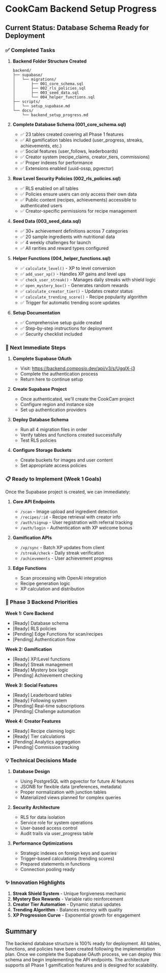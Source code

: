 # CookCam Backend Setup Progress

## Current Status: Database Schema Ready for Deployment

### ✅ Completed Tasks

1. **Backend Folder Structure Created**
   ```
   backend/
   ├── supabase/
   │   └── migrations/
   │       ├── 001_core_schema.sql
   │       ├── 002_rls_policies.sql
   │       ├── 003_seed_data.sql
   │       └── 004_helper_functions.sql
   ├── scripts/
   │   └── setup_supabase.md
   └── docs/
       └── backend_setup_progress.md
   ```

2. **Complete Database Schema (001_core_schema.sql)**
   - ✅ 23 tables created covering all Phase 1 features
   - ✅ All gamification tables included (user_progress, streaks, achievements, etc.)
   - ✅ Social features (user_follows, leaderboards)
   - ✅ Creator system (recipe_claims, creator_tiers, commissions)
   - ✅ Proper indexes for performance
   - ✅ Extensions enabled (uuid-ossp, pgvector)

3. **Row Level Security Policies (002_rls_policies.sql)**
   - ✅ RLS enabled on all tables
   - ✅ Policies ensure users can only access their own data
   - ✅ Public content (recipes, achievements) accessible to authenticated users
   - ✅ Creator-specific permissions for recipe management

4. **Seed Data (003_seed_data.sql)**
   - ✅ 30+ achievement definitions across 7 categories
   - ✅ 20 sample ingredients with nutritional data
   - ✅ 4 weekly challenges for launch
   - ✅ All rarities and reward types configured

5. **Helper Functions (004_helper_functions.sql)**
   - ✅ `calculate_level()` - XP to level conversion
   - ✅ `add_user_xp()` - Handles XP gains and level ups
   - ✅ `check_user_streak()` - Manages daily streaks with shield logic
   - ✅ `open_mystery_box()` - Generates random rewards
   - ✅ `calculate_creator_tier()` - Updates creator status
   - ✅ `calculate_trending_score()` - Recipe popularity algorithm
   - ✅ Trigger for automatic trending score updates

6. **Setup Documentation**
   - ✅ Comprehensive setup guide created
   - ✅ Step-by-step instructions for deployment
   - ✅ Security checklist included

### 🔄 Next Immediate Steps

1. **Complete Supabase OAuth**
   - Visit: https://backend.composio.dev/api/v3/s/UgqlX-j3
   - Complete the authentication process
   - Return here to continue setup

2. **Create Supabase Project**
   - Once authenticated, we'll create the CookCam project
   - Configure region and instance size
   - Set up authentication providers

3. **Deploy Database Schema**
   - Run all 4 migration files in order
   - Verify tables and functions created successfully
   - Test RLS policies

4. **Configure Storage Buckets**
   - Create buckets for images and user content
   - Set appropriate access policies

### 📋 Ready to Implement (Week 1 Goals)

Once the Supabase project is created, we can immediately:

1. **Core API Endpoints**
   - `/scan` - Image upload and ingredient detection
   - `/recipes/:id` - Recipe retrieval with creator info
   - `/auth/signup` - User registration with referral tracking
   - `/auth/login` - Authentication with XP welcome bonus

2. **Gamification APIs**
   - `/xp/sync` - Batch XP updates from client
   - `/streak/check` - Daily streak verification
   - `/achievements` - User achievement progress

3. **Edge Functions**
   - Scan processing with OpenAI integration
   - Recipe generation logic
   - XP calculation and distribution

### 🎯 Phase 3 Backend Priorities

**Week 1: Core Backend**
- [Ready] Database schema
- [Ready] RLS policies
- [Pending] Edge Functions for scan/recipes
- [Pending] Authentication flow

**Week 2: Gamification**
- [Ready] XP/Level functions
- [Ready] Streak management
- [Ready] Mystery box logic
- [Pending] Achievement checking

**Week 3: Social Features**
- [Ready] Leaderboard tables
- [Ready] Following system
- [Pending] Real-time subscriptions
- [Pending] Challenge automation

**Week 4: Creator Features**
- [Ready] Recipe claiming logic
- [Ready] Tier calculations
- [Pending] Analytics aggregation
- [Pending] Commission tracking

### 💡 Technical Decisions Made

1. **Database Design**
   - Using PostgreSQL with pgvector for future AI features
   - JSONB for flexible data (preferences, metadata)
   - Proper normalization with junction tables
   - Materialized views planned for complex queries

2. **Security Architecture**
   - RLS for data isolation
   - Service role for system operations
   - User-based access control
   - Audit trails via user_progress table

3. **Performance Optimizations**
   - Strategic indexes on foreign keys and queries
   - Trigger-based calculations (trending scores)
   - Prepared statements in functions
   - Connection pooling ready

### ✨ Innovation Highlights

1. **Streak Shield System** - Unique forgiveness mechanic
2. **Mystery Box Rewards** - Variable ratio reinforcement
3. **Creator Tier Automation** - Dynamic status updates
4. **Trending Algorithm** - Balances recency with quality
5. **XP Progression Curve** - Exponential growth for engagement

## Summary

The backend database structure is 100% ready for deployment. All tables, functions, and policies have been created following the implementation plan. Once we complete the Supabase OAuth process, we can deploy this schema and begin implementing the API endpoints. The architecture supports all Phase 1 gamification features and is designed for scalability. 